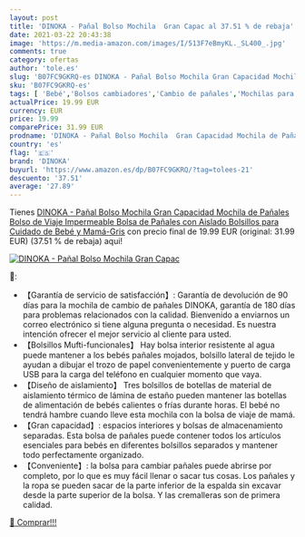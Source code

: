 ```yaml
---
layout: post
title: 'DINOKA - Pañal Bolso Mochila  Gran Capac al 37.51 % de rebaja'
date: 2021-03-22 20:43:38
image: 'https://m.media-amazon.com/images/I/513F7eBmyKL._SL400_.jpg'
comments: true
category: ofertas
author: 'tole.es'
slug: 'B07FC9GKRQ-es DINOKA - Pañal Bolso Mochila Gran Capacidad Mochila de...'
sku: 'B07FC9GKRQ-es'
tags: [ 'Bebé','Bolsos cambiadores','Cambio de pañales','Mochilas para pañales','dinoka','mochila', ]
actualPrice: 19.99 EUR
currency: EUR
price: 19.99
comparePrice: 31.99 EUR
prodname: 'DINOKA - Pañal Bolso Mochila  Gran Capacidad Mochila de Pañales Bolso de Viaje  Impermeable Bolsa de Pañales con Aislado Bolsillos para Cuidado de Bebé y Mamá-Gris'
country: 'es'
flag: '🇪🇸'
brand: 'DINOKA'
buyurl: 'https://www.amazon.es/dp/B07FC9GKRQ/?tag=tolees-21'
descuento: '37.51'
average: '27.89'
---
```


Tienes [DINOKA - Pañal Bolso Mochila  Gran Capacidad Mochila de Pañales Bolso de Viaje  Impermeable Bolsa de Pañales con Aislado Bolsillos para Cuidado de Bebé y Mamá-Gris](https://www.amazon.es/dp/B07FC9GKRQ/?tag=tolees-21) con precio final de  19.99 EUR (original: 31.99 EUR) (37.51 %  de rebaja) aqui!

[![DINOKA - Pañal Bolso Mochila  Gran Capac](https://m.media-amazon.com/images/I/513F7eBmyKL._SL400_.jpg)](https://www.amazon.es/dp/B07FC9GKRQ/?tag=tolees-21)

🔎:

- 【Garantía de servicio de satisfacción】: Garantía de devolución de 90 días para la mochila de cambio de pañales DINOKA, garantía de 180 días para problemas relacionados con la calidad. Bienvenido a enviarnos un correo electrónico si tiene alguna pregunta o necesidad. Es nuestra intención ofrecer el mejor servicio al cliente para usted.
- 【Bolsillos Mufti-funcionales】 Hay bolsa interior resistente al agua puede mantener a los bebés pañales mojados, bolsillo lateral de tejido le ayudan a dibujar el trozo de papel convenientemente y puerto de carga USB para la carga del teléfono en cualquier momento que vaya.
- 【Diseño de aislamiento】 Tres bolsillos de botellas de material de aislamiento térmico de lámina de estaño pueden mantener las botellas de alimentación de bebés calientes o frías durante horas. El bebé no tendrá hambre cuando lleve esta mochila con la bolsa de viaje de mamá.
- 【Gran capacidad】: espacios interiores y bolsas de almacenamiento separadas. Esta bolsa de pañales puede contener todos los artículos esenciales para bebés en diferentes bolsillos separados y mantener todo perfectamente organizado.
- 【Conveniente】: la bolsa para cambiar pañales puede abrirse por completo, por lo que es muy fácil llenar o sacar tus cosas. Los pañales y la ropa se pueden sacar de la parte inferior de la espalda sin excavar desde la parte superior de la bolsa. Y las cremalleras son de primera calidad.

[🛒 Comprar!!!](https://www.amazon.es/dp/B07FC9GKRQ/?tag=tolees-21)
